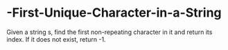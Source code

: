 # -First-Unique-Character-in-a-String
Given a string s, find the first non-repeating character in it and return its index. If it does not exist, return -1.
